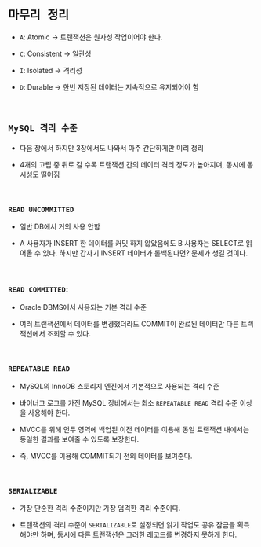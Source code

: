 # `마무리 정리`

- `A`: Atomic -> 트랜잭션은 원자성 작업이어야 한다.

- `C`: Consistent -> 일관성

- `I`: Isolated -> 격리성

- `D`: Durable -> 한번 저장된 데이터는 지속적으로 유지되어야 함

<br>

## `MySQL 격리 수준`

- 다음 장에서 하지만 3장에서도 나와서 아주 간단하게만 미리 정리

- 4개의 고립 중 뒤로 갈 수록 트랜잭션 간의 데이터 격리 정도가 높아지며, 동시에 동시성도 떨어짐

<br>

### `READ UNCOMMITTED`

- 일반 DB에서 거의 사용 안함

- A 사용자가 INSERT 한 데이터를 커밋 하지 않았음에도 B 사용자는 SELECT로 읽어올 수 있다. 하지만 갑자기 INSERT 데이터가 롤백된다면? 문제가 생길 것이다.

<br>

### `READ COMMITTED`:

- Oracle DBMS에서 사용되는 기본 격리 수준

- 여러 트랜잭션에서 데이터를 변경했더라도 COMMIT이 완료된 데이터만 다른 트랙잭션에서 조회할 수 있다.

<br>

### `REPEATABLE READ`

- MySQL의 InnoDB 스토리지 엔진에서 기본적으로 사용되는 격리 수준

- 바이너그 로그를 가진 MySQL 장비에서는 최소 `REPEATABLE READ` 격리 수준 이상을 사용해야 한다.

- MVCC를 위해 언두 영역에 백업된 이전 데이터를 이용해 동일 트랜잭션 내에서는 동일한 결과를 보여줄 수 있도록 보장한다.

- 즉, MVCC를 이용해 COMMIT되기 전의 데이터를 보여준다.

<br>

### `SERIALIZABLE`

- 가장 단순한 격리 수준이지만 가장 엄격한 격리 수준이다.

- 트랜잭션의 격리 수준이 `SERIALIZABLE`로 설정되면 읽기 작업도 공유 잠금을 획득해야만 하며, 동시에 다른 트랜잭션은 그러한 레코드를 변경하지 못하게 한다. 